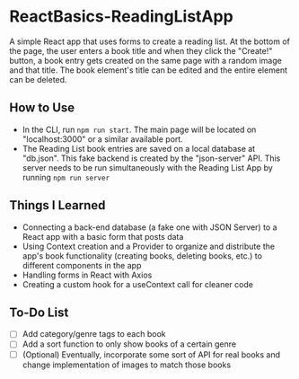 # ReactBasics-ReadingListApp
A simple React app that uses forms to create a reading list. At the bottom of the page, the user enters a book title and when they click the "Create!" button, a book entry gets created on the same page with a random image and that title. The book element's title can be edited and the entire element can be deleted. 

## How to Use
* In the CLI, run `npm run start`. The main page will be located on "localhost:3000" or a similar available port.
* The Reading List book entries are saved on a local database at "db.json". This fake backend is created by the "json-server" API. This server needs to be run simultaneously with the Reading List App by running `npm run server`

## Things I Learned
* Connecting a back-end database (a fake one with JSON Server) to a React app with a basic form that posts data
* Using Context creation and a Provider to organize and distribute the app's book functionality (creating books, deleting books, etc.) to different components in the app
* Handling forms in React with Axios
* Creating a custom hook for a useContext call for cleaner code
  
## To-Do List
- [ ] Add category/genre tags to each book
- [ ] Add a sort function to only show books of a certain genre 
- [ ] \(Optional) Eventually, incorporate some sort of API for real books and change implementation of images to match those books
